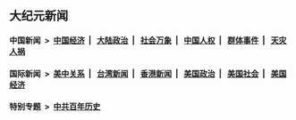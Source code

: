 ## 大纪元新闻

#### 中国新闻 &nbsp;>&nbsp; [中国经济](indexes/ncid283/README.md?06241645) &nbsp;| &nbsp; [大陆政治](indexes/ncid277/README.md?06241645) &nbsp;| &nbsp; [社会万象](indexes/ncid282/README.md?06241645) &nbsp;| &nbsp; [中国人权](indexes/ncid278/README.md?06241645) &nbsp;| &nbsp; [群体事件](indexes/ncid279/README.md?06241645) &nbsp;| &nbsp; [天灾人祸](indexes/ncid280/README.md?06241645)

#### 国际新闻 &nbsp;>&nbsp; [美中关系](indexes/nf1412576/README.md?06241645) &nbsp;| &nbsp; [台湾新闻](indexes/ncid1349361/README.md?06241645) &nbsp;| &nbsp; [香港新闻](indexes/ncid1349362/README.md?06241645) &nbsp;| &nbsp; [美国政治](indexes/ncid1078159/README.md?06241645) &nbsp;| &nbsp; [美国社会](indexes/ncid1078160/README.md?06241645) &nbsp;| &nbsp; [美国经济](indexes/ncid1078158/README.md?06241645)

#### 特别专题 &nbsp;>&nbsp; [中共百年历史](https://github.com/easy2view/epoch-special/blob/master/README.md?06241645)  
